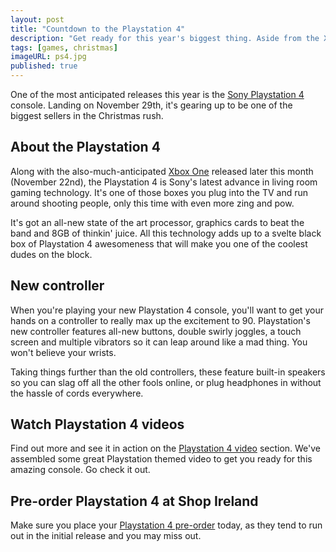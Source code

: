```yaml
---
layout: post
title: "Countdown to the Playstation 4"
description: "Get ready for this year's biggest thing. Aside from the Xbox One."
tags: [games, christmas]
imageURL: ps4.jpg
published: true
---
```


One of the most anticipated releases this year is the [Sony Playstation 4](http://www.shopireland.ie/games/B00BE4HOIM/) console. Landing on November 29th, it's gearing up to be one of the biggest sellers in the Christmas rush.

## About the Playstation 4

<div class="shortened-image" style="background-image: url(/images/posts/ps4_contents.jpg)">
	
</div>

Along with the also-much-anticipated [Xbox One](http://www.shopireland.ie/games/B00BE4OUBG/) released later this month (November 22nd), the Playstation 4 is Sony's latest advance in living room gaming technology. It's one of those boxes you plug into the TV and run around shooting people, only this time with even more zing and pow.

It's got an all-new state of the art processor, graphics cards to beat the band and 8GB of thinkin' juice. All this technology adds up to a svelte black box of Playstation 4 awesomeness that will make you one of the coolest dudes on the block.

## New controller

When you're playing your new Playstation 4 console, you'll want to get your hands on a controller to really max up the excitement to 90. Playstation's new controller features all-new buttons, double swirly joggles, a touch screen and multiple vibrators so it can leap around like a mad thing. You won't believe your wrists.

<div class="shortened-image" style="background-image: url(http://ecx.images-amazon.com/images/I/31YkdctV90L.jpg)">
	
</div>

Taking things further than the old controllers, these feature built-in speakers so you can slag off all the other fools online, or plug headphones in without the hassle of cords everywhere.

## Watch Playstation 4 videos

Find out more and see it in action on the [Playstation 4 video](http://www.shopireland.ie/games/B00BE4HOIM/) section. We've assembled some great Playstation themed video to get you ready for this amazing console. Go check it out.

## Pre-order Playstation 4 at Shop Ireland

Make sure you place your [Playstation 4 pre-order](http://www.shopireland.ie/games/B00BE4HOIM/) today, as they tend to run out in the initial release and you may miss out.

